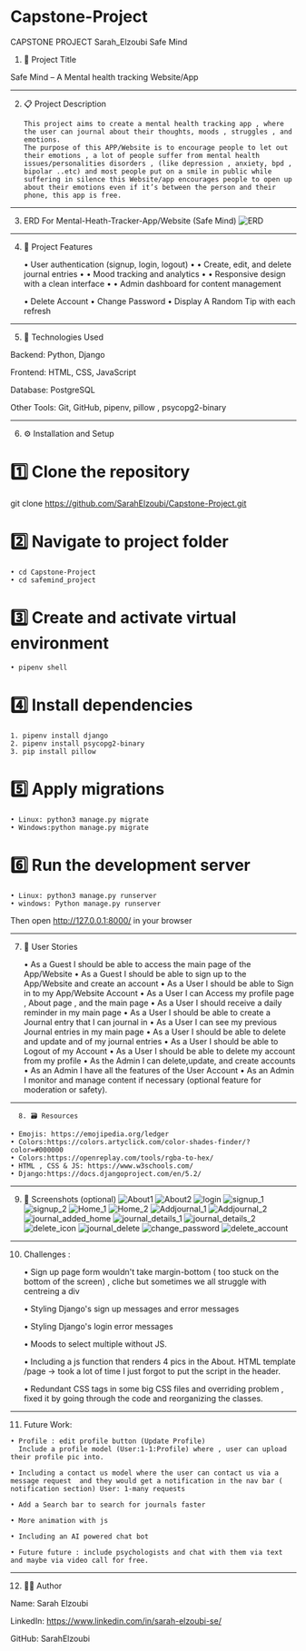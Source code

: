 # Capstone-Project

CAPSTONE PROJECT 
Sarah_Elzoubi
Safe Mind


1. 🧠 Project Title

 Safe Mind – A Mental health tracking Website/App


---


2. 📋 Project Description

       This project aims to create a mental health tracking app , where the user can journal about their thoughts, moods , struggles , and emotions. 
       The purpose of this APP/Website is to encourage people to let out their emotions , a lot of people suffer from mental health issues/personalities disorders , (like depression , anxiety, bpd , bipolar ..etc) and most people put on a smile in public while suffering in silence this Website/app encourages people to open up about their emotions even if it’s between the person and their phone, this app is free.


---


  3.   ERD For Mental-Heath-Tracker-App/Website (Safe Mind)
 ![ERD](docs/erd.png)


---


4. 🚀 Project Features

    • User authentication (signup, login, logout)
    • 
    • Create, edit, and delete journal entries
    • 
    • Mood tracking and analytics
    • 
    • Responsive design with a clean interface
    • 
    • Admin dashboard for content management
      
    • Delete Account 
    • Change Password
    • Display A Random Tip with each refresh 
      


---


5. 🧰 Technologies Used

Backend: Python, Django

Frontend: HTML, CSS, JavaScript

Database: PostgreSQL

Other Tools: Git, GitHub, pipenv, pillow , psycopg2-binary 



---


6. ⚙️ Installation and Setup

# 1️⃣ Clone the repository
git clone https://github.com/SarahElzoubi/Capstone-Project.git


# 2️⃣ Navigate to project folder
    • cd Capstone-Project
    • cd safemind_project


# 3️⃣ Create and activate virtual environment
    • pipenv shell


# 4️⃣ Install dependencies
    1. pipenv install django 
    2. pipenv install psycopg2-binary
    3. pip install pillow 
       
       

# 5️⃣ Apply migrations
    • Linux: python3 manage.py migrate 
    • Windows:python manage.py migrate

# 6️⃣ Run the development server
    • Linux: python3 manage.py runserver 
    • windows: Python manage.py runserver
      
Then open http://127.0.0.1:8000/ in your browser

---


7. 📖 User Stories
       
    • As a Guest I should be able to access the main page of the App/Website
    • As a Guest I should be able to sign up to the App/Website and create an account
    • As a User I should be able to Sign in to my App/Website Account
    • As a User I can Access my profile page , About page , and  the main page
    • As a User I should receive a daily reminder in my main page 
    • As a User I should be able to create a Journal entry that I can journal in
    • As a User I can see my previous Journal entries in my main page
    • As a User I should be able to delete and update and of my journal entries
    • As a User I should be able to Logout of my Account
    • As a User I should be able to delete my account from my profile
    • As the Admin I can delete,update, and create accounts 
    • As an Admin I have all the features of the User Account
    • As an Admin I monitor and manage content if necessary (optional feature for moderation or safety).

---


      8. 🗃️ Resources 
      
    • Emojis: https://emojipedia.org/ledger
    • Colors:https://colors.artyclick.com/color-shades-finder/?color=#000000
    • Colors:https://openreplay.com/tools/rgba-to-hex/
    • HTML , CSS & JS: https://www.w3schools.com/
    • Django:https://docs.djangoproject.com/en/5.2/
      

---


9. 📸 Screenshots (optional)
![About1](docs/about_1.png)
![About2](docs/about_2.png)
![login](docs/login.png)
![signup_1](docs/signup_1.png)
![signup_2](docs/signup_2.png)
![Home_1](docs/home_1.png)
![Home_2](docs/home_2.png)
![Addjournal_1](docs/addjournal_1.png)
![Addjournal_2](docs/addjournal_2.png)
![journal_added_home](docs/journal_added_home.png)
![journal_details_1](docs/journal_detail_1.png)
![journal_details_2](docs/journal_detail_2.png)
![delete_icon](docs/delete_icon.png)
![journal_delete](docs/journal_delete.png)
![change_password](docs/change_password.png)
![delete_account](docs/confirm_delete_account.png)










---


10. Challenges : 
       
    • Sign up page form wouldn't take margin-bottom ( too stuck on the bottom of the screen) , cliche but sometimes we all struggle with centreing a div 

    • Styling Django's sign up messages and error messages 

    • Styling Django's login error messages 
      
    • Moods to select multiple without JS.

    • Including a js function that renders 4 pics in the About. HTML template /page -> took a lot of time I just forgot to put the script in the header.
      
    • Redundant CSS tags in some big CSS files and overriding problem , fixed it by going through the code and reorganizing the classes.


---


 11. Future Work:

    • Profile : edit profile button (Update Profile)
      Include a profile model (User:1-1:Profile) where , user can upload their profile pic into.
      
    • Including a contact us model where the user can contact us via a message request  and they would get a notification in the nav bar ( notification section) User: 1-many requests 
      
    • Add a Search bar to search for journals faster

    • More animation with js 

    • Including an AI powered chat bot 

    • Future future : include psychologists and chat with them via text and maybe via video call for free.

---


12. 👩‍💻 Author

Name: Sarah Elzoubi

LinkedIn: https://www.linkedin.com/in/sarah-elzoubi-se/


GitHub: SarahElzoubi



